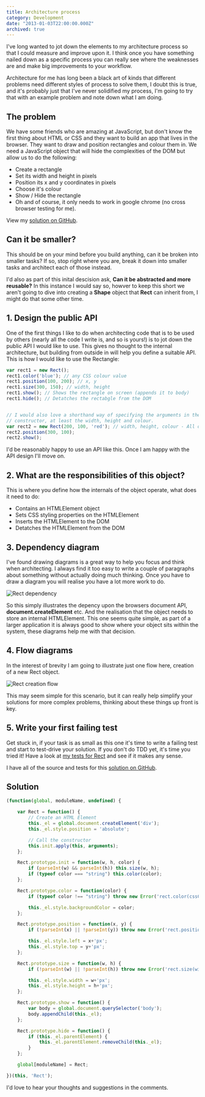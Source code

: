 ```yaml
---
title: Architecture process
category: Development
date: "2013-01-03T22:00:00.000Z"
archived: true
---
```


I've long wanted to jot down the elements to my architecture process so that I could measure and improve upon it. I think once you have something nailed down as a specific process you can really see where the weaknesses are and make big improvements to your workflow.

Architecture for me has long been a black art of kinds that different problems need different styles of process to solve them, I doubt this is true, and it's probably just that I've never solidified my process, I'm going to try that with an example problem and note down what I am doing.

## The problem

We have some friends who are amazing at JavaScript, but don't know the first thing about HTML or CSS and they want to build an app that lives in the browser. They want to draw and position rectangles and colour them in. We need a JavaScript object that will hide the complexities of the DOM but allow us to do the following:

- Create a rectangle
- Set its width and height in pixels
- Position its x and y coordinates in pixels
- Choose it's colour
- Show / Hide the rectangle
- Oh and of course, it only needs to work in google chrome (no cross browser testing for me).

View my [solution on GitHub](https://github.com/phawk/js-rect-example/blob/master/src/rect.js).

## Can it be smaller?

This should be on your mind before you build anything, can it be broken into smaller tasks? If so, stop right where you are, break it down into smaller tasks and architect each of those instead.

I'd also as part of this inital descision ask, **Can it be abstracted and more reusable?** In this instance I would say so, howver to keep this short we aren't going to dive into creating a **Shape** object that **Rect** can inherit from, I might do that some other time.

## 1. Design the public API

One of the first things I like to do when architecting code that is to be used by others (nearly all the code I write is, and so is yours!) is to jot down the public API I would like to use. This gives no thought to the internal architecture, but building from outside in will help you define a suitable API. This is how I would like to use the Rectangle:

```js
var rect1 = new Rect();
rect1.color('blue'); // any CSS colour value
rect1.position(100, 200); // x, y
rect1.size(300, 150); // width, height
rect1.show(); // Shows the rectangle on screen (appends it to body)
rect1.hide(); // Detatches the rectabgle from the DOM


// I would also love a shorthand way of specifying the arguments in the
// constructor, at least the width, height and colour.
var rect2 = new Rect(200, 100, 'red'); // width, height, colour - All optional
rect2.position(300, 100);
rect2.show();
```

I'd be reasonably happy to use an API like this. Once I am happy with the API design I'll move on.

## 2. What are the responsibilities of this object?

This is where you define how the internals of the object operate, what does it need to do:

- Contains an HTMLElement object
- Sets CSS styling properties on the HTMLElement
- Inserts the HTMLElement to the DOM
- Detatches the HTMLElement from the DOM

## 3. Dependency diagram

I've found drawing diagrams is a great way to help you focus and think when architecting. I always find it too easy to write a couple of paragraphs about something without actually doing much thinking. Once you have to draw a diagram you will realise you have a lot more work to do.

![Rect dependency](https://cl.ly/Lv2S/Rect%20object%20deps.png)

So this simply illustrates the depency upon the browsers document API, **document.createElement** etc. And the realisation that the object needs to store an internal HTMLElement. This one seems quite simple, as part of a larger application it is always good to show where your object sits within the system, these diagrams help me with that decision.

## 4. Flow diagrams

In the interest of brevity I am going to illustrate just one flow here, creation of a new Rect object.

![Rect creation flow](https://cl.ly/Lvh0/Creation%20of%20Rect%20flow.png)

This may seem simple for this scenario, but it can really help simplify your solutions for more complex problems, thinking about these things up front is key.

## 5. Write your first failing test

Get stuck in, if your task is as small as this one it's time to write a failing test and start to test-drive your solution. If you don't do TDD yet, it's time you tried it! Have a look at [my tests for Rect](https://github.com/phawk/js-rect-example/blob/master/tests/rect.test.js) and see if it makes any sense.

I have all of the source and tests for this [solution on GitHub](https://github.com/phawk/js-rect-example).

## Solution

```js
(function(global, moduleName, undefined) {

    var Rect = function() {
        // Create an HTML Element
        this._el = global.document.createElement('div');
        this._el.style.position = 'absolute';

        // Call the constructor
        this.init.apply(this, arguments);
    };

    Rect.prototype.init = function(w, h, color) {
        if (parseInt(w) && parseInt(h)) this.size(w, h);
        if (typeof color === "string") this.color(color);
    };

    Rect.prototype.color = function(color) {
        if (typeof color !== "string") throw new Error('rect.color(cssColor): You must pass a valid CSS color');

        this._el.style.backgroundColor = color;
    };

    Rect.prototype.position = function(x, y) {
        if (!parseInt(x) || !parseInt(y)) throw new Error('rect.position(x, y): You must pass (int)x and (int)y values');

        this._el.style.left = x+'px';
        this._el.style.top = y+'px';
    };

    Rect.prototype.size = function(w, h) {
        if (!parseInt(w) || !parseInt(h)) throw new Error('rect.size(width, height): You must pass (int)width and (int)height values');

        this._el.style.width = w+'px';
        this._el.style.height = h+'px';
    };

    Rect.prototype.show = function() {
        var body = global.document.querySelector('body');
        body.appendChild(this._el);
    };

    Rect.prototype.hide = function() {
        if (this._el.parentElement) {
            this._el.parentElement.removeChild(this._el);
        }
    };

    global[moduleName] = Rect;

})(this, 'Rect');
```

I'd love to hear your thoughts and suggestions in the comments.
